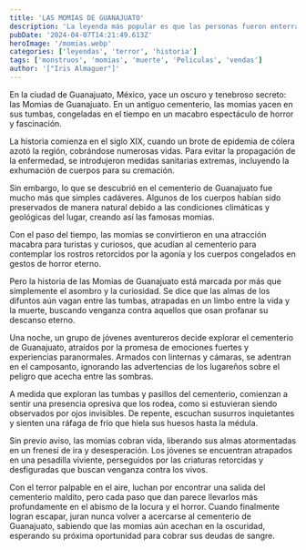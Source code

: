 ```yaml
---
title: 'LAS MOMIAS DE GUANAJUATO'
description: 'La leyenda más popular es que las personas fueron enterradas vivas a causa de la parálisis corporal de la epidemia de cólera y se les consideró muertos, por ello las expresiones de su rostro en forma de desesperación'
pubDate: '2024-04-07T14:21:49.613Z'
heroImage: '/momias.webp'
categories: ['leyendas', 'terror', 'historia']
tags: ['monstruos', 'momias', 'muerte', 'Peliculas', 'vendas']
author: '["Iris Almaguer"]'
---
```


En la ciudad de Guanajuato, México, yace un oscuro y tenebroso secreto: las Momias de Guanajuato. En un antiguo cementerio, las momias yacen en sus tumbas, congeladas en el tiempo en un macabro espectáculo de horror y fascinación.

La historia comienza en el siglo XIX, cuando un brote de epidemia de cólera azotó la región, cobrándose numerosas vidas. Para evitar la propagación de la enfermedad, se introdujeron medidas sanitarias extremas, incluyendo la exhumación de cuerpos para su cremación.

Sin embargo, lo que se descubrió en el cementerio de Guanajuato fue mucho más que simples cadáveres. Algunos de los cuerpos habían sido preservados de manera natural debido a las condiciones climáticas y geológicas del lugar, creando así las famosas momias.

Con el paso del tiempo, las momias se convirtieron en una atracción macabra para turistas y curiosos, que acudían al cementerio para contemplar los rostros retorcidos por la agonía y los cuerpos congelados en gestos de horror eterno.

Pero la historia de las Momias de Guanajuato está marcada por más que simplemente el asombro y la curiosidad. Se dice que las almas de los difuntos aún vagan entre las tumbas, atrapadas en un limbo entre la vida y la muerte, buscando venganza contra aquellos que osan profanar su descanso eterno.

Una noche, un grupo de jóvenes aventureros decide explorar el cementerio de Guanajuato, atraídos por la promesa de emociones fuertes y experiencias paranormales. Armados con linternas y cámaras, se adentran en el camposanto, ignorando las advertencias de los lugareños sobre el peligro que acecha entre las sombras.

A medida que exploran las tumbas y pasillos del cementerio, comienzan a sentir una presencia opresiva que los rodea, como si estuvieran siendo observados por ojos invisibles. De repente, escuchan susurros inquietantes y sienten una ráfaga de frío que hiela sus huesos hasta la médula.

Sin previo aviso, las momias cobran vida, liberando sus almas atormentadas en un frenesí de ira y desesperación. Los jóvenes se encuentran atrapados en una pesadilla viviente, perseguidos por las criaturas retorcidas y desfiguradas que buscan venganza contra los vivos.

Con el terror palpable en el aire, luchan por encontrar una salida del cementerio maldito, pero cada paso que dan parece llevarlos más profundamente en el abismo de la locura y el horror. Cuando finalmente logran escapar, juran nunca volver a acercarse al cementerio de Guanajuato, sabiendo que las momias aún acechan en la oscuridad, esperando su próxima oportunidad para cobrar sus deudas de sangre.